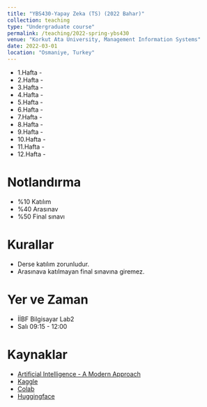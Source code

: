 ```yaml
---
title: "YBS430-Yapay Zeka (TS) (2022 Bahar)"
collection: teaching
type: "Undergraduate course"
permalink: /teaching/2022-spring-ybs430
venue: "Korkut Ata University, Management Information Systems"
date: 2022-03-01
location: "Osmaniye, Turkey"
---
```






*  1.Hafta - 
*  2.Hafta - 
*  3.Hafta - 
*  4.Hafta - 
*  5.Hafta -  
*  6.Hafta - 
*  7.Hafta - 
*  8.Hafta - 
*  9.Hafta - 
* 10.Hafta - 
* 11.Hafta -  
* 12.Hafta - 

Notlandırma
====== 
* %10 Katılım
* %40 Arasınav
* %50 Final sınavı

Kurallar
====== 
* Derse katılım zorunludur.
* Arasınava katılmayan final sınavına giremez.

Yer ve Zaman
====== 
* İİBF Bilgisayar Lab2
* Salı 09:15 - 12:00

Kaynaklar
====== 
* [Artificial Intelligence - A Modern Approach](http://unina.stidue.net/Intelligenza%20Artificiale/Materiale/Artificial%20Intelligence%20-%20A%20Modern%20Approach%202nd%20ed%20-%20S.%20Russell,%20P.%20Norvig%20(Prentice-Hall,%202003).pdf)
* [Kaggle](https://www.kaggle.com/rohanrao/automl-tutorial-tps-september-2021) 
* [Colab](https://colab.research.google.com/) 
* [Huggingface](https://huggingface.co/)
